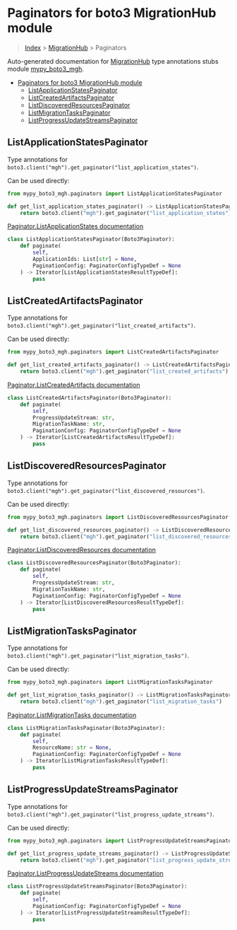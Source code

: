 # Paginators for boto3 MigrationHub module

> [Index](../README.md) > [MigrationHub](./README.md) > Paginators

Auto-generated documentation for [MigrationHub](https://boto3.amazonaws.com/v1/documentation/api/latest/reference/services/mgh.html#MigrationHub)
type annotations stubs module [mypy_boto3_mgh](https://pypi.org/project/mypy-boto3-mgh/).

- [Paginators for boto3 MigrationHub module](#paginators-for-boto3-migrationhub-module)
  - [ListApplicationStatesPaginator](#listapplicationstatespaginator)
  - [ListCreatedArtifactsPaginator](#listcreatedartifactspaginator)
  - [ListDiscoveredResourcesPaginator](#listdiscoveredresourcespaginator)
  - [ListMigrationTasksPaginator](#listmigrationtaskspaginator)
  - [ListProgressUpdateStreamsPaginator](#listprogressupdatestreamspaginator)

## ListApplicationStatesPaginator

Type annotations for `boto3.client("mgh").get_paginator("list_application_states")`.

Can be used directly:

```python
from mypy_boto3_mgh.paginators import ListApplicationStatesPaginator

def get_list_application_states_paginator() -> ListApplicationStatesPaginator:
    return boto3.client("mgh").get_paginator("list_application_states")
```

[Paginator.ListApplicationStates documentation](https://boto3.amazonaws.com/v1/documentation/api/latest/reference/services/mgh.html#MigrationHub.Paginator.ListApplicationStates)

```python
class ListApplicationStatesPaginator(Boto3Paginator):
    def paginate(
        self,
        ApplicationIds: List[str] = None,
        PaginationConfig: PaginatorConfigTypeDef = None
    ) -> Iterator[ListApplicationStatesResultTypeDef]:
        pass
```
## ListCreatedArtifactsPaginator

Type annotations for `boto3.client("mgh").get_paginator("list_created_artifacts")`.

Can be used directly:

```python
from mypy_boto3_mgh.paginators import ListCreatedArtifactsPaginator

def get_list_created_artifacts_paginator() -> ListCreatedArtifactsPaginator:
    return boto3.client("mgh").get_paginator("list_created_artifacts")
```

[Paginator.ListCreatedArtifacts documentation](https://boto3.amazonaws.com/v1/documentation/api/latest/reference/services/mgh.html#MigrationHub.Paginator.ListCreatedArtifacts)

```python
class ListCreatedArtifactsPaginator(Boto3Paginator):
    def paginate(
        self,
        ProgressUpdateStream: str,
        MigrationTaskName: str,
        PaginationConfig: PaginatorConfigTypeDef = None
    ) -> Iterator[ListCreatedArtifactsResultTypeDef]:
        pass
```
## ListDiscoveredResourcesPaginator

Type annotations for `boto3.client("mgh").get_paginator("list_discovered_resources")`.

Can be used directly:

```python
from mypy_boto3_mgh.paginators import ListDiscoveredResourcesPaginator

def get_list_discovered_resources_paginator() -> ListDiscoveredResourcesPaginator:
    return boto3.client("mgh").get_paginator("list_discovered_resources")
```

[Paginator.ListDiscoveredResources documentation](https://boto3.amazonaws.com/v1/documentation/api/latest/reference/services/mgh.html#MigrationHub.Paginator.ListDiscoveredResources)

```python
class ListDiscoveredResourcesPaginator(Boto3Paginator):
    def paginate(
        self,
        ProgressUpdateStream: str,
        MigrationTaskName: str,
        PaginationConfig: PaginatorConfigTypeDef = None
    ) -> Iterator[ListDiscoveredResourcesResultTypeDef]:
        pass
```
## ListMigrationTasksPaginator

Type annotations for `boto3.client("mgh").get_paginator("list_migration_tasks")`.

Can be used directly:

```python
from mypy_boto3_mgh.paginators import ListMigrationTasksPaginator

def get_list_migration_tasks_paginator() -> ListMigrationTasksPaginator:
    return boto3.client("mgh").get_paginator("list_migration_tasks")
```

[Paginator.ListMigrationTasks documentation](https://boto3.amazonaws.com/v1/documentation/api/latest/reference/services/mgh.html#MigrationHub.Paginator.ListMigrationTasks)

```python
class ListMigrationTasksPaginator(Boto3Paginator):
    def paginate(
        self,
        ResourceName: str = None,
        PaginationConfig: PaginatorConfigTypeDef = None
    ) -> Iterator[ListMigrationTasksResultTypeDef]:
        pass
```
## ListProgressUpdateStreamsPaginator

Type annotations for `boto3.client("mgh").get_paginator("list_progress_update_streams")`.

Can be used directly:

```python
from mypy_boto3_mgh.paginators import ListProgressUpdateStreamsPaginator

def get_list_progress_update_streams_paginator() -> ListProgressUpdateStreamsPaginator:
    return boto3.client("mgh").get_paginator("list_progress_update_streams")
```

[Paginator.ListProgressUpdateStreams documentation](https://boto3.amazonaws.com/v1/documentation/api/latest/reference/services/mgh.html#MigrationHub.Paginator.ListProgressUpdateStreams)

```python
class ListProgressUpdateStreamsPaginator(Boto3Paginator):
    def paginate(
        self,
        PaginationConfig: PaginatorConfigTypeDef = None
    ) -> Iterator[ListProgressUpdateStreamsResultTypeDef]:
        pass
```
